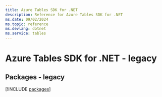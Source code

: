 ```yaml
---
title: Azure Tables SDK for .NET
description: Reference for Azure Tables SDK for .NET
ms.date: 09/02/2024
ms.topic: reference
ms.devlang: dotnet
ms.service: tables
---
```

# Azure Tables SDK for .NET - legacy
## Packages - legacy
[!INCLUDE [packages](tables-index.md)]